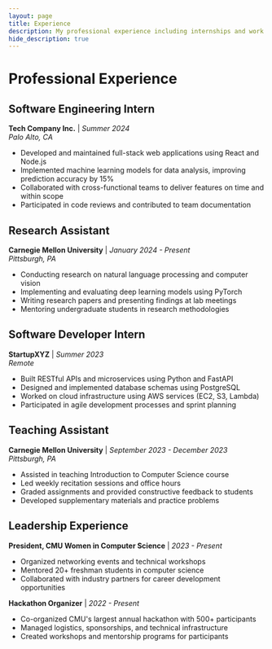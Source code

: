 ```yaml
---
layout: page
title: Experience
description: My professional experience including internships and work history
hide_description: true
---
```


# Professional Experience

## Software Engineering Intern
**Tech Company Inc.** | *Summer 2024*  
*Palo Alto, CA*

- Developed and maintained full-stack web applications using React and Node.js
- Implemented machine learning models for data analysis, improving prediction accuracy by 15%
- Collaborated with cross-functional teams to deliver features on time and within scope
- Participated in code reviews and contributed to team documentation

## Research Assistant
**Carnegie Mellon University** | *January 2024 - Present*  
*Pittsburgh, PA*

- Conducting research on natural language processing and computer vision
- Implementing and evaluating deep learning models using PyTorch
- Writing research papers and presenting findings at lab meetings
- Mentoring undergraduate students in research methodologies

## Software Developer Intern
**StartupXYZ** | *Summer 2023*  
*Remote*

- Built RESTful APIs and microservices using Python and FastAPI
- Designed and implemented database schemas using PostgreSQL
- Worked on cloud infrastructure using AWS services (EC2, S3, Lambda)
- Participated in agile development processes and sprint planning

## Teaching Assistant
**Carnegie Mellon University** | *September 2023 - December 2023*  
*Pittsburgh, PA*

- Assisted in teaching Introduction to Computer Science course
- Led weekly recitation sessions and office hours
- Graded assignments and provided constructive feedback to students
- Developed supplementary materials and practice problems

## Leadership Experience

**President, CMU Women in Computer Science** | *2023 - Present*  
- Organized networking events and technical workshops
- Mentored 20+ freshman students in computer science
- Collaborated with industry partners for career development opportunities

**Hackathon Organizer** | *2022 - Present*  
- Co-organized CMU's largest annual hackathon with 500+ participants
- Managed logistics, sponsorships, and technical infrastructure
- Created workshops and mentorship programs for participants 
